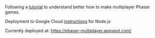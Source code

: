 Following a [tutorial](https://gamedevacademy.org/create-a-basic-multiplayer-game-in-phaser-3-with-socket-io-part-1/) to understand better how to make multiplayer Phaser games.

Deployment to Google Cloud [instructions](https://cloud.google.com/nodejs/getting-started/hello-world) for Node.js

Currently deployed at: https://phaser-multiplayer.appspot.com/
